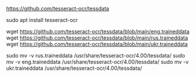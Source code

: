 https://github.com/tesseract-ocr/tessdata

sudo apt install tesseract-ocr

wget https://github.com/tesseract-ocr/tessdata/blob/main/eng.traineddata
wget https://github.com/tesseract-ocr/tessdata/blob/main/rus.traineddata
wget https://github.com/tesseract-ocr/tessdata/blob/main/ukr.traineddata

sudo mv -v rus.traineddata /usr/share/tesseract-ocr/4.00/tessdata/
sudo mv -v eng.traineddata /usr/share/tesseract-ocr/4.00/tessdata/
sudo mv -v ukr.traineddata /usr/share/tesseract-ocr/4.00/tessdata/